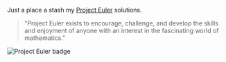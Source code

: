 Just a place a stash my [Project Euler](https://projecteuler.net) solutions.

> "Project Euler exists to encourage, challenge, and develop the skills and enjoyment of anyone with an interest in the fascinating world of mathematics."

![Project Euler badge](https://projecteuler.net/profile/robmcfadden.png)

